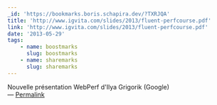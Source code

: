 ```yaml
---
_id: 'https://bookmarks.boris.schapira.dev/?TXRJQA'
title: 'http://www.igvita.com/slides/2013/fluent-perfcourse.pdf'
link: 'http://www.igvita.com/slides/2013/fluent-perfcourse.pdf'
date: '2013-05-29'
tags:
    - name: boostmarks
      slug: boostmarks
    - name: sharemarks
      slug: sharemarks
---
```


Nouvelle présentation WebPerf d'Ilya Grigorik (Google) <br>&#8212;
<a href="https://bookmarks.boris.schapira.dev/?TXRJQA" title="Permalink">Permalink</a>
